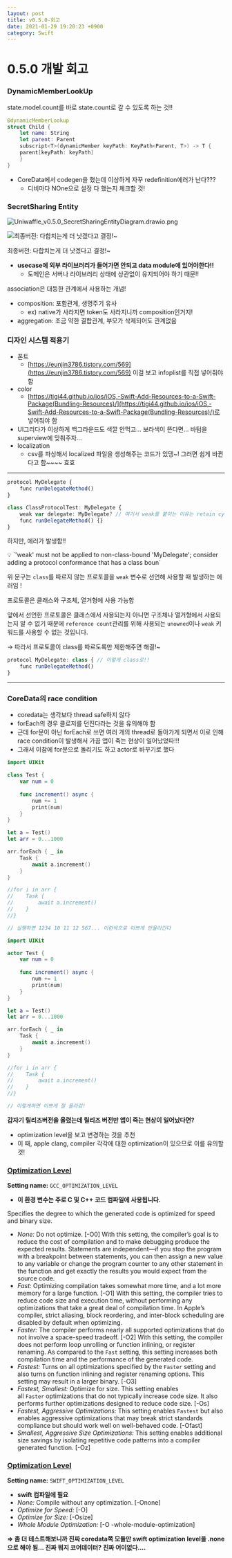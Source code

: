```yaml
---
layout: post
title: v0.5.0-회고
date: 2021-01-29 19:20:23 +0900
category: Swift
---
```

# 0.5.0 개발 회고

### DynamicMemberLookUp

state.model.count를 바로 state.count로 갈 수 있도록 하는 것!!

```swift
@dynamicMemberLookup
struct Child {
	let name: String
	let parent: Parent
	subscript<T>(dynamicMember keyPath: KeyPath<Parent, T>) -> T {
    parent[keyPath: keyPath]
	}
}
```

- CoreData에서 codegen을 했는데 이상하게 자꾸 redefinition에러가 난다???
    - 디비마다 NOne으로 설정 다 했는지 체크할 것!

### SecretSharing Entity

![Uniwaffle_v0.5.0_SecretSharingEntityDiagram.drawio.png](0%205%200%20%E1%84%80%E1%85%A2%E1%84%87%E1%85%A1%E1%86%AF%20%E1%84%92%E1%85%AC%E1%84%80%E1%85%A9%203d0e4d8c445845b9bcf7dae6f05f13aa/Uniwaffle_v0.5.0_SecretSharingEntityDiagram.drawio.png)

![최종버전: 다합치는게 더 낫겠다고 결정!~](0%205%200%20%E1%84%80%E1%85%A2%E1%84%87%E1%85%A1%E1%86%AF%20%E1%84%92%E1%85%AC%E1%84%80%E1%85%A9%203d0e4d8c445845b9bcf7dae6f05f13aa/%25E1%2584%2589%25E1%2585%25B3%25E1%2584%258F%25E1%2585%25B3%25E1%2584%2585%25E1%2585%25B5%25E1%2586%25AB%25E1%2584%2589%25E1%2585%25A3%25E1%2586%25BA_2023-11-13_%25E1%2584%258B%25E1%2585%25A9%25E1%2584%2592%25E1%2585%25AE_2.33.29.png)

최종버전: 다합치는게 더 낫겠다고 결정!~

- **usecase에 외부 라이브러리가 들어가면 안되고 data module에 있어야한다!!**
    - 도메인은 서버나 라이브러리 상태에 상관없이 유지되어야 하기 때문!!

association은 대등한 관계에서 사용하는 개념!

- composition: 포함관계, 생명주기 유사
    - ex) native가 사라지면 token도 사라지니까 composition인거지!
- aggregation: 조금 약한 결합관계, 부모가 삭제되어도 관계없음

### 디자인 시스템 적용기

- 폰트
    - [https://eunjin3786.tistory.com/569](https://eunjin3786.tistory.com/569) 이걸 보고 infoplist를 직접 넣어줘야 함
- color
    - [https://tigi44.github.io/ios/iOS,-Swift-Add-Resources-to-a-Swift-Package(Bundling-Resources)/](https://tigi44.github.io/ios/iOS,-Swift-Add-Resources-to-a-Swift-Package(Bundling-Resources)/)로 넣어줘야 함
- UI그리다가 이상하게 백그라운드도 색깔 안먹고… 보라색이 뜬다면… 바텀을 superview에 맞춰주자…
- localization
    - csv를 파싱해서 localized 파일을 생성해주는 코드가 있댕~! 그러면 쉽게 바뀐다고 함~~~~ 효효

---

```jsx
protocol MyDelegate {
    func runDelegateMethod()
}

class ClassProtocolTest: MyDelegate {
    weak var delegate: MyDelegate? // 여기서 weak를 붙이는 이유는 retain cycle을 피하기 위함
    func runDelegateMethod() {}
}
```

하지만, 에러가 발생함!!

<aside>
💡 `'weak' must not be applied to non-class-bound 'MyDelegate'; consider adding a protocol conformance that has a class boun`

</aside>

위 문구는 `class`를 따르지 않는 프로토콜을 `weak` 변수로 선언해 사용할 때 발생하는 에러임 !

프로토콜은 클래스와 구조체, 열거형에 사용 가능함

앞에서 선언한 프로토콜은 클래스에서 사용되는지 아니면 구조체나 열거형에서 사용되는지 알 수 없기 때문에 `reference count`관리를 위해 사용되는 `unowned`이나 `weak` 키워드를 사용할 수 없는 것입니다.

→ 따라서 프로토콜이 class를 따르도록만 제한해주면 해결!~

```jsx
protocol MyDelegate: class { // 이렇게 class로!!
    func runDelegateMethod()
}
```

---

### CoreData의 race condition

- coredata는 생각보다 thread safe하지 않다
- forEach의 경우 클로저를 던진다라는 것을 유의해야 함
- 근데 for문이 아닌 forEach로 쓰면 여러 개의 thread로 돌아가게 되면서 이로 인해 race condition이 발생해서 가끔 앱이 죽는 현상이 일어났었따!!!
- 그래서 이참에 for문으로 돌리기도 하고 actor로 바꾸기로 했다

```swift
import UIKit

class Test {
    var num = 0
    
    func increment() async {
        num += 1
        print(num)
    }
}

let a = Test()
let arr = 0...1000

arr.forEach { _ in 
    Task { 
        await a.increment()
    }
}

//for i in arr {
//    Task {
//        await a.increment()
//    }
//}

// 실행하면 1234 10 11 12 567... 이런씩으로 이쁘게 안올라간다
```

```swift
import UIKit

actor Test {
    var num = 0
    
    func increment() async {
        num += 1
        print(num)
    }
}

let a = Test()
let arr = 0...1000

arr.forEach { _ in 
    Task { 
        await a.increment()
    }
}

//for i in arr {
//    Task {
//        await a.increment()
//    }
//}

// 이렇게하면 이쁘게 잘 올라감!
```

**갑자기 릴리즈버전을 올렸는데 릴리즈 버전만 앱이 죽는 현상이 일어났다면?**

- optimization level을 보고 변경하는 것을 추천
- 이 때, apple clang, compiler 각각에 대한 optimization이 있으므로 이를 유의할 것!

### **[Optimization Level](https://developer.apple.com/documentation/xcode/build-settings-reference#Optimization-Level)**

**Setting name:** `GCC_OPTIMIZATION_LEVEL`

- **이 환경 변수는 주로 C 및 C++ 코드 컴파일에 사용됩니다.**

Specifies the degree to which the generated code is optimized for speed and binary size.

- *None:* Do not optimize. [-O0] With this setting, the compiler’s goal is to reduce the cost of compilation and to make debugging produce the expected results. Statements are independent—if you stop the program with a breakpoint between statements, you can then assign a new value to any variable or change the program counter to any other statement in the function and get exactly the results you would expect from the source code.
- *Fast:* Optimizing compilation takes somewhat more time, and a lot more memory for a large function. [-O1] With this setting, the compiler tries to reduce code size and execution time, without performing any optimizations that take a great deal of compilation time. In Apple’s compiler, strict aliasing, block reordering, and inter-block scheduling are disabled by default when optimizing.
- *Faster:* The compiler performs nearly all supported optimizations that do not involve a space-speed tradeoff. [-O2] With this setting, the compiler does not perform loop unrolling or function inlining, or register renaming. As compared to the `Fast` setting, this setting increases both compilation time and the performance of the generated code.
- *Fastest:* Turns on all optimizations specified by the `Faster` setting and also turns on function inlining and register renaming options. This setting may result in a larger binary. [-O3]
- *Fastest, Smallest:* Optimize for size. This setting enables all `Faster` optimizations that do not typically increase code size. It also performs further optimizations designed to reduce code size. [-Os]
- *Fastest, Aggressive Optimizations:* This setting enables `Fastest` but also enables aggressive optimizations that may break strict standards compliance but should work well on well-behaved code. [-Ofast]
- *Smallest, Aggressive Size Optimizations:* This setting enables additional size savings by isolating repetitive code patterns into a compiler generated function. [-Oz]

### **[Optimization Level](https://developer.apple.com/documentation/xcode/build-settings-reference#Optimization-Level)**

**Setting name:** `SWIFT_OPTIMIZATION_LEVEL`

- **swift 컴파일에 필요**
- *None:* Compile without any optimization. [-Onone]
- *Optimize for Speed:* [-O]
- *Optimize for Size:* [-Osize]
- *Whole Module Optimization:* [-O -whole-module-optimization]

**⇒ 좀 더 테스트해보니까 진짜 coredata쪽 모듈만 swift optimization level을 .none으로 해야 됨… 진짜 뭐지 코어데이터? 진짜 어이없다….**
